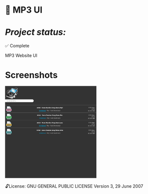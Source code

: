 
:musical_note: MP3 UI 
==============
***Project status:***
==============
:white_check_mark: Complete 
<!-- - [ ] Pending       :hourglass:
<!-- - [ ] Incomplete     :x: -->

MP3 Website UI

Screenshots
===========

<img src="https://github.com/moseleygj/WebPages/blob/master/MP3/Screenshot%202022-02-03%20at%2019-12-46%20Mp3Site%20-%20Free%20Mp3%20Download.png" alt="screenshot2" width="300px"/>



 :unlock:License:
GNU GENERAL PUBLIC LICENSE Version 3, 29 June 2007

